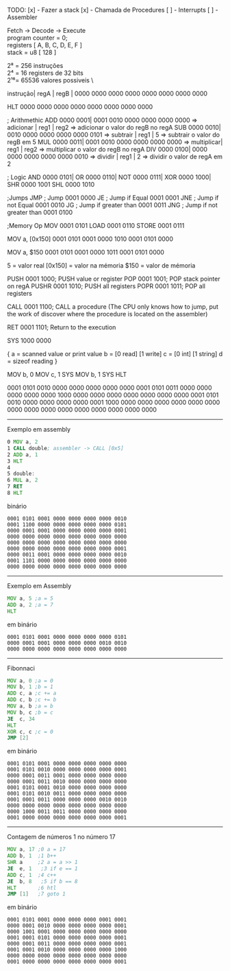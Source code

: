 
TODO: 
    [x] - Fazer a stack
    [x] - Chamada de Procedures
    [ ] - Interrupts
    [ ] - Assembler



Fetch -> Decode -> Execute \
program counter = 0; \
registers [
    A, B, C, D, E, F
] \
stack = u8 [ 128 ] 

2⁸ = 256 instruções \
2⁴ = 16 registers de 32 bits \
2¹⁶= 65536 valores possiveis \   

instrução| regA | regB |
0000 0000  0000   0000   0000 0000 0000 0000

HLT  0000 0000 0000 0000 0000 0000 0000 0000

; Arithmethic 
ADD  0000 0001| 0001 0010 0000 0000 0000 0000 => adicionar  | reg1 | reg2 => adicionar o valor do regB no regA
SUB  0000 0010| 0010 0000 0000 0000 0000 0101 => subtrair   | reg1 | 5    => subtrair o valor do regB em 5
MUL  0000 0011| 0001 0010 0000 0000 0000 0000 => multiplicar| reg1 | reg2 => multiplicar o valor do regB no regA
DIV  0000 0100| 0000 0000 0000 0000 0000 0010 => dividir    | reg1 | 2    => dividir o valor de regA em 2

; Logic
AND 0000 0101|
OR  0000 0110|
NOT 0000 0111|
XOR 0000 1000|
SHR 0000 1001
SHL 0000 1010

;Jumps
JMP ; Jump                     0001 0000 
JE  ; Jump if Equal            0001 0001
JNE ; Jump if not Equal        0001 0010
JG  ; Jump if greater than     0001 0011
JNG ; Jump if not greater than 0001 0100

;Memory Op
MOV   0001 0101
LOAD  0001 0110
STORE 0001 0111

MOV a, [0x150]
0001 0101 0001 0000 1010 0001 0101 0000

MOV a, $150
0001 0101 0001 0000 1011 0001 0101 0000

5        = valor real
[0x150]  = valor na mémoria
$150     = valor de mémoria


PUSH 0001 1000; PUSH value or register
POP  0001 1001; POP stack pointer on regA
PUSHR 0001 1010; PUSH all registers
POPR 0001 1011; POP all registers


CALL 0001 1100; CALL a procedure (The CPU only knows how to jump, put the work of discover where the procedure is located on the assembler)

RET 0001 1101; Return to the execution

SYS 1000 0000

{
    a = scanned value or print value
    b = [0 read] [1 write]
    c = [0 int] [1 string]
    d = sizeof reading
}

MOV b, 0 
MOV c, 1
SYS
MOV b, 1 
SYS
HLT

0001 0101 0010 0000 0000 0000 0000 0000
0001 0101 0011 0000 0000 0000 0000 0000
1000 0000 0000 0000 0000 0000 0000 0000
0001 0101 0010 0000 0000 0000 0000 0001
1000 0000 0000 0000 0000 0000 0000 0000
0000 0000 0000 0000 0000 0000 0000 0000
___
Exemplo em assembly
```asm
0 MOV a, 2
1 CALL double; assembler -> CALL [0x5]
2 ADD a, 1
3 HLT
4 
5 double: 
6 MUL a, 2
7 RET
8 HLT
```
binário
```bin
0001 0101 0001 0000 0000 0000 0000 0010
0001 1100 0000 0000 0000 0000 0000 0101
0000 0001 0001 0000 0000 0000 0000 0001
0000 0000 0000 0000 0000 0000 0000 0000
0000 0000 0000 0000 0000 0000 0000 0000
0000 0000 0000 0000 0000 0000 0000 0001
0000 0011 0001 0000 0000 0000 0000 0010
0001 1101 0000 0000 0000 0000 0000 0000
0000 0000 0000 0000 0000 0000 0000 0000
```
___
Exemplo em Assembly

```asm
MOV a, 5 ;a = 5
ADD a, 2 ;a = 7
HLT
``` 
em binário
```bin
0001 0101 0001 0000 0000 0000 0000 0101
0000 0001 0001 0000 0000 0000 0010 0010
0000 0000 0000 0000 0000 0000 0000 0000
```
___

Fibonnaci
```asm
MOV a, 0 ;a = 0
MOV b, 1 ;b = 1
ADD c, a ;c += a
ADD c, b ;c += b 
MOV a, b ;a = b
MOV b, c ;b = c
JE  c, 34
HLT
XOR c, c ;c = 0
JMP [2]
```
em binário
```
0001 0101 0001 0000 0000 0000 0000 0000
0001 0101 0010 0000 0000 0000 0000 0001
0000 0001 0011 0001 0000 0000 0000 0000
0000 0001 0011 0010 0000 0000 0000 0000
0001 0101 0001 0010 0000 0000 0000 0000
0001 0101 0010 0011 0000 0000 0000 0000
0001 0001 0011 0000 0000 0000 0010 0010
0000 0000 0000 0000 0000 0000 0000 0000
0000 1000 0011 0011 0000 0000 0000 0000
0001 0000 0000 0000 0000 0000 0000 0001
```
___
Contagem de números 1 no número 17

```asm
MOV a, 17 ;0 a = 17
ADD b, 1  ;1 b++
SHR a     ;2 a = a >> 1  
JE  e, 1   ;3 if e == 1
ADD c, 1  ;4 c++
JE  b, 8   ;5 if b == 8
HLT       ;6 htl
JMP [1]   ;7 goto 1
```
em binário
```
0001 0101 0001 0000 0000 0000 0001 0001
0000 0001 0010 0000 0000 0000 0000 0001
0000 1001 0001 0000 0000 0000 0000 0000
0001 0001 0101 0000 0000 0000 0000 0001
0000 0001 0011 0000 0000 0000 0000 0001
0001 0001 0010 0000 0000 0000 0000 1000
0000 0000 0000 0000 0000 0000 0000 0000
0001 0000 0000 0000 0000 0000 0000 0001
```
